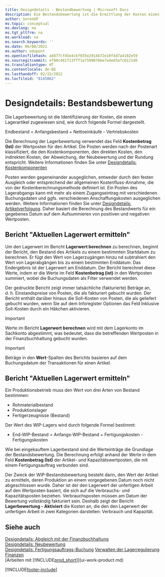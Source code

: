```yaml
---
title: Designdetails - Bestandbewertung | Microsoft Docs
description: Die Bestandsbewertung ist die Ermittlung der Kosten eines Lagerartikels.
author: SorenGP
ms.topic: conceptual
ms.devlang: na
ms.tgt_pltfrm: na
ms.workload: na
ms.search.keywords: ''
ms.date: 06/08/2021
ms.author: edupont
ms.openlocfilehash: a4877cf45e4cbf035e2914b72e10f4d7a4102e59
ms.sourcegitcommit: ef80c461713fff1a75998766e7a4ed3a7c6121d0
ms.translationtype: HT
ms.contentlocale: de-DE
ms.lasthandoff: 02/15/2022
ms.locfileid: "8145862"
---
```

# <a name="design-details-inventory-valuation"></a>Designdetails: Bestandsbewertung
Die Lagerbewertung ist die Identifizierung der Kosten, die einem Lagerartikel zugewiesen sind, wie durch folgende Formel dargestellt.  

Endbestand = Anfangsbestand + Nettoeinkäufe - Vertriebskosten  

Die Berechnung der Lagerbewertung verwendet das Feld **Kostenbetrag (Ist)** der Wertposten für den Artikel. Die Posten werden nach der Postenart klassifiziert, die den Kostenkomponenten, den direkten Kosten, den indirekten Kosten, der Abweichung, der Neubewertung und der Rundung entspricht. Weitere Informationen finden Sie unter [Designdetails: Kostenkomponenten](design-details-cost-components.md)  

Posten werden gegeneinander ausgeglichen, entweder durch den festen Ausgleich oder entsprechend der allgemeinen Kostenfluss-Annahme, die von der Kostenberechnungsmethode definiert ist. Ein Posten des Lagerabgangs kann mit mehr als einem Zugangseintrag mit verschiedenen Buchungsdaten und ggfs. verschiedenen Anschaffungskosten ausgeglichen werden. Weitere Informationen finden Sie unter [Designdetails: Artikelverfolgung](design-details-item-application.md). Daher basiert die Berechnung des Bestandwerts für ein gegebenes Datum auf dem Aufsummieren von positiven und negativen Wertposten.  

## <a name="inventory-valuation-report"></a>Bericht "Aktuellen Lagerwert ermitteln"  
Um den Lagerwert im Bericht **Lagerwert berechnen** zu berechnen, beginnt der Bericht, den Bestand des Artikels zu einem bestimmten Startdatum zu berechnen. Er fügt den Wert von Lagerzugängen hinzu nd subtrahiert den Wert von Lagerabgängen bis zu einem bestimmten Enddatum. Das Endergebnis ist der Lagerwert am Enddatum. Der Bericht berechnet diese Werte, indem er die Werte im Feld **Kostenbetrag (ist)** in den Wertposten summiert, wobei die Buchungsdaten als Filter verwendet werden.  

Der gedruckte Bericht zeigt immer tatsächliche (fakturierte) Beträge an, d. h. Einstandspreise von Posten, die als fakturiert gebucht wurden. Der Bericht enthält darüber hinaus die Soll-Kosten von Posten, die als geliefert gebucht wurden, wenn Sie auf dem Inforegister Optionen das Feld Inklusive Soll-Kosten durch ein Häkchen aktivieren.  

> [!IMPORTANT]  
>  Werte im Bericht **Lagerwert berechnen** wird mit dem Lagerkonto im Sachkonto abgestimmt, was bedeutet, dass die betreffenden Wertposten in der Finanzbuchhaltung gebucht wurden.  

> [!IMPORTANT]  
>  Beträge in den **Wert**-Spalten des Berichts basieren auf dem Buchungsdatum der Transaktionen für einen Artikel.  

## <a name="inventory-valuation---wip-report"></a>Bericht "Aktuellen Lagerwert ermitteln"  
Ein Produktionsbetrieb muss den Wert von drei Arten von Bestand bestimmen:  

* Rohmaterialbestand  
* Produktionslager  
* Fertigerzeugnisse (Bestand)  

Der Wert des WIP-Lagers wird durch folgende Formel bestimmt:  

* End-WIP-Bestand = Anfangs-WIP-Bestand + Fertigungskosten - Fertigungskosten  

Wie bei eingekauftem Lagerbestand sind die Werteinträge die Grundlage der Bestandsbewertung. Die Berechnung erfolgt anhand der Werte in dem Feld **Kostenbetrag (Ist)** der Artikel- und Kapazitätswertposten, die mit einem Fertigungsauftrag verbunden sind.  

Der Zweck der WIP-Bestandsbewertung besteht darin, den Wert der Artikel zu ermitteln, deren Produktion an einem vorgegebenen Datum noch nicht abgeschlossen wurde. Daher ist der den Lagerwert der unfertigen Arbeit auf den Wertposten basiert, die sich auf die Verbrauchs- und Kapazitätsposten beziehen. Verbrauchsposten müssen am Datum der Bewertung vollständig fakturiert sein. Deshalb zeigt der Bericht **Lagerbewertung - Aktiviert** die Kosten an, die den den Lagerwert der unfertigen Arbeit in zwei Kategorien darstellen: Verbrauch und Kapazität.  

## <a name="see-also"></a>Siehe auch  
[Designdetails: Abgleich mit der Finanzbuchhaltung](design-details-reconciliation-with-the-general-ledger.md)   
[Designdetails: Neubewertung](design-details-revaluation.md)   
[Designdetails: Fertigungsauftrags-Buchung](design-details-production-order-posting.md)
[Verwalten der Lagerregulierung](finance-manage-inventory-costs.md)  
[Finanzen](finance.md)  
[Arbeiten mit [!INCLUDE[prod_short](includes/prod_short.md)]](ui-work-product.md)


[!INCLUDE[footer-include](includes/footer-banner.md)]